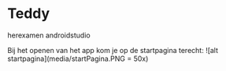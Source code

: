 # Teddy
 herexamen androidstudio


Bij het openen van het app kom je op de startpagina terecht:
![alt startpagina](media/startPagina.PNG = 50x)